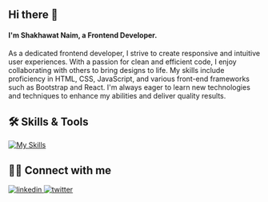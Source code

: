 ## Hi there 👋
#### I'm Shakhawat Naim, a Frontend Developer.
As a dedicated frontend developer, I strive to create responsive and intuitive user experiences. With a passion for clean and efficient code, I enjoy collaborating with others to bring designs to life. My skills include proficiency in HTML, CSS, JavaScript, and various front-end frameworks such as Bootstrap and React. I'm always eager to learn new technologies and techniques to enhance my abilities and deliver quality results.

## 🛠 Skills & Tools
[![My Skills](https://skills.thijs.gg/icons?i=html,css,js,bootstrap,react)](https://github.com)


## 🤝🏼 Connect with me  
<a href="https://linkedin.com/in/shakhawatnaim" target="_blank">
<img src=https://img.shields.io/badge/linkedin-%231E77B5.svg?&style=for-the-badge&logo=linkedin&logoColor=white alt=linkedin style="margin-bottom: 5px;" />
</a>
<a href="https://twitter.com/shakhawatnaim" target="_blank">
<img src=https://img.shields.io/badge/twitter-%2300acee.svg?&style=for-the-badge&logo=twitter&logoColor=white alt=twitter style="margin-bottom: 5px;" />
</a>  
